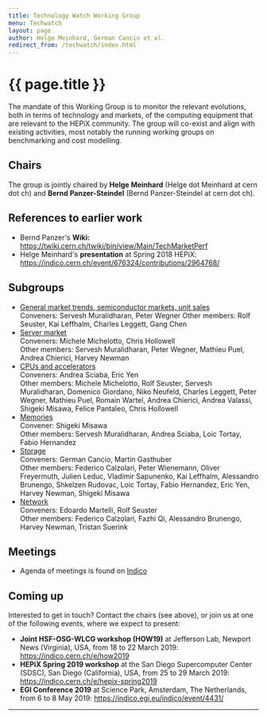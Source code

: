 ```yaml
---
title: Technology Watch Working Group
menu: Techwatch
layout: page
author: Helge Meinhard, German Cancio et al.
redirect_from: /techwatch/index.html
---
```


# {{ page.title }}

The mandate of this Working Group is to monitor the relevant
evolutions, both in terms of technology and markets, of the computing
equipment that are relevant to the HEPiX community. The group will co-exist and align with existing
activities, most notably the running working groups on benchmarking
and cost modelling.

## Chairs

The group is jointly chaired by **Helge Meinhard** (Helge dot Meinhard at cern dot ch) and **Bernd Panzer-Steindel** (Bernd Panzer-Steindel at cern dot ch).

## References to earlier work
  * Bernd Panzer's **Wiki:** https://twiki.cern.ch/twiki/bin/view/Main/TechMarketPerf
  * Helge Meinhard's **presentation** at Spring 2018 HEPiX: https://indico.cern.ch/event/676324/contributions/2964768/


## Subgroups

  * [General market trends, semiconductor markets, unit sales](/techwatch/market.html)  
    Conveners: Servesh Muralidharan, Peter Wegner
    Other members: Rolf Seuster, Kai Leffhalm, Charles Leggett, Gang Chen
  * [Server market](/techwatch/servers.html)  
    Conveners: Michele Michelotto, Chris Hollowell  
    Other members: Servesh Muralidharan, Peter Wegner, Mathieu Puel, Andrea Chierici, Harvey Newman
  * [CPUs and accelerators](/techwatch/cpus.html)  
    Conveners: Andrea Sciaba, Eric Yen  
    Other members: Michele Michelotto, Rolf Seuster, Servesh Muralidharan, Domenico Giordano, Niko Neufeld, Charles Leggett, Peter Wegner, Mathieu Puel, Romain Wartel, Andrea Chierici, Andrea Valassi, Shigeki Misawa, Felice Pantaleo, Chris Hollowell
  * [Memories](/techwatch/memories.html)  
    Convener: Shigeki Misawa  
    Other members: Servesh Muralidharan, Andrea Sciaba, Loic Tortay, Fabio Hernandez
  * [Storage](/techwatch/storage.html)  
    Conveners: German Cancio, Martin Gasthuber  
    Other members: Federico Calzolari, Peter Wienemann, Oliver Freyermuth, Julien Leduc, Vladimir Sapunenko, Kai Leffhalm, Alessandro Brunengo, Shkelzen Rudovac, Loic Tortay, Fabio Hernandez, Eric Yen, Harvey Newman, Shigeki Misawa
  * [Network](/techwatch/network.html)  
    Conveners: Edoardo Martelli, Rolf Seuster  
    Other members: Federico Calzolari, Fazhi Qi, Alessandro Brunengo, Harvey Newman, Tristan Suerink

## Meetings

  * Agenda of meetings is found on [Indico](https://indico.cern.ch/category/10621/)

## Coming up

Interested to get in touch? Contact the chairs (see above), or join us at one of the following events, where we expect to present:

  * **Joint HSF-OSG-WLCG workshop (HOW19)** at Jefferson Lab, Newport News (Virginia), USA, from 18 to 22 March 2019: https://indico.cern.ch/e/how2019
  * **HEPiX Spring 2019 workshop** at the San Diego Supercomputer Center (SDSC), San Diego (California), USA, from 25 to 29 March 2019: https://indico.cern.ch/e/hepix-spring2019
  * **EGI Conference 2019** at Science Park, Amsterdam, The Netherlands, from 6 to 8 May 2019: https://indico.egi.eu/indico/event/4431/

----
